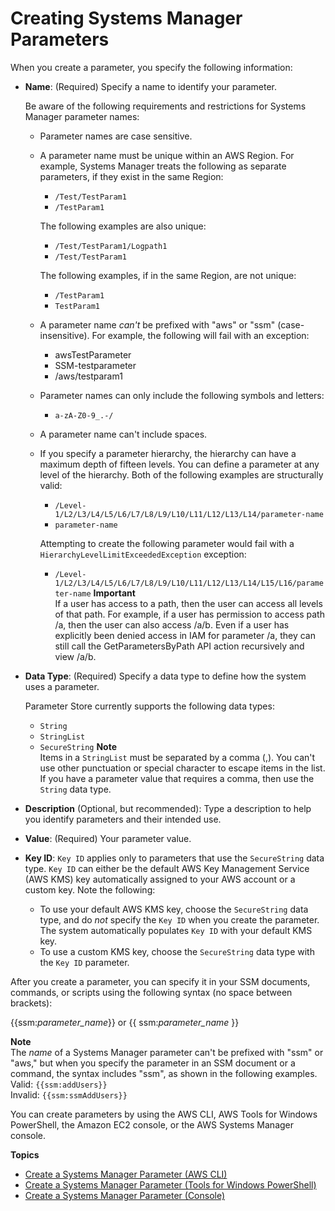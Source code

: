 # Creating Systems Manager Parameters<a name="sysman-paramstore-su-create"></a>

When you create a parameter, you specify the following information:
+ **Name**: \(Required\) Specify a name to identify your parameter\. 

  Be aware of the following requirements and restrictions for Systems Manager parameter names:
  + Parameter names are case sensitive\.
  + A parameter name must be unique within an AWS Region\. For example, Systems Manager treats the following as separate parameters, if they exist in the same Region:
    + `/Test/TestParam1`
    + `/TestParam1`

    The following examples are also unique:
    + `/Test/TestParam1/Logpath1`
    + `/Test/TestParam1`

    The following examples, if in the same Region, are not unique:
    + `/TestParam1`
    + `TestParam1`
  + A parameter name *can't* be prefixed with "aws" or "ssm" \(case\-insensitive\)\. For example, the following will fail with an exception:
    + awsTestParameter
    + SSM\-testparameter
    + /aws/testparam1
  + Parameter names can only include the following symbols and letters:
    + `a-zA-Z0-9_.-/`
  + A parameter name can't include spaces\.
  + If you specify a parameter hierarchy, the hierarchy can have a maximum depth of fifteen levels\. You can define a parameter at any level of the hierarchy\. Both of the following examples are structurally valid:
    + `/Level-1/L2/L3/L4/L5/L6/L7/L8/L9/L10/L11/L12/L13/L14/parameter-name`
    + `parameter-name`

    Attempting to create the following parameter would fail with a `HierarchyLevelLimitExceededException` exception:
    + `/Level-1/L2/L3/L4/L5/L6/L7/L8/L9/L10/L11/L12/L13/L14/L15/L16/parameter-name`
**Important**  
If a user has access to a path, then the user can access all levels of that path\. For example, if a user has permission to access path /a, then the user can also access /a/b\. Even if a user has explicitly been denied access in IAM for parameter /a, they can still call the GetParametersByPath API action recursively and view /a/b\.
+ **Data Type**: \(Required\) Specify a data type to define how the system uses a parameter\. 

  Parameter Store currently supports the following data types:
  + `String`
  + `StringList`
  + `SecureString`
**Note**  
Items in a `StringList` must be separated by a comma \(,\)\. You can't use other punctuation or special character to escape items in the list\. If you have a parameter value that requires a comma, then use the `String` data type\.
+ **Description** \(Optional, but recommended\): Type a description to help you identify parameters and their intended use\.
+ **Value**: \(Required\) Your parameter value\.
+ **Key ID**: `Key ID` applies only to parameters that use the `SecureString` data type\. `Key ID` can either be the default AWS Key Management Service \(AWS KMS\) key automatically assigned to your AWS account or a custom key\. Note the following:
  + To use your default AWS KMS key, choose the `SecureString` data type, and do *not* specify the `Key ID` when you create the parameter\. The system automatically populates `Key ID` with your default KMS key\. 
  + To use a custom KMS key, choose the `SecureString` data type with the `Key ID` parameter\. 

After you create a parameter, you can specify it in your SSM documents, commands, or scripts using the following syntax \(no space between brackets\):

\{\{ssm:*parameter\_name*\}\} or \{\{ ssm:*parameter\_name* \}\}

**Note**  
The *name* of a Systems Manager parameter can't be prefixed with "ssm" or "aws," but when you specify the parameter in an SSM document or a command, the syntax includes "ssm", as shown in the following examples\.  
Valid: `{{ssm:addUsers}}`  
Invalid: `{{ssm:ssmAddUsers}}`

You can create parameters by using the AWS CLI, AWS Tools for Windows PowerShell, the Amazon EC2 console, or the AWS Systems Manager console\.

**Topics**
+ [Create a Systems Manager Parameter \(AWS CLI\)](param-create-cli.md)
+ [Create a Systems Manager Parameter \(Tools for Windows PowerShell\)](param-create-ps.md)
+ [Create a Systems Manager Parameter \(Console\)](param-create-console.md)
